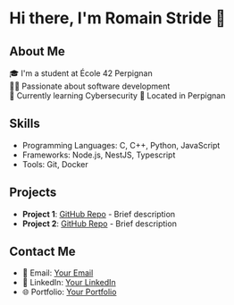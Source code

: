 # Hi there, I'm Romain Stride 👋

## About Me
🎓 I'm a student at École 42 Perpignan  
👨‍💻 Passionate about software development  
🌱 Currently learning Cybersecurity
📍 Located in Perpignan

## Skills
- Programming Languages: C, C++, Python, JavaScript
- Frameworks: Node.js, NestJS, Typescript
- Tools: Git, Docker

## Projects
- **Project 1**: [GitHub Repo](https://github.com/RomainStride/ft_transcendence) - Brief description
- **Project 2**: [GitHub Repo](https://github.com/RomainStride/Project2) - Brief description

## Contact Me
- 📧 Email: [Your Email](mailto:romain.stride@gmail.com)
- 💼 LinkedIn: [Your LinkedIn](www.linkedin.com/in/romain-stride-50451b98)
- 🌐 Portfolio: [Your Portfolio](https://your-portfolio.com)


